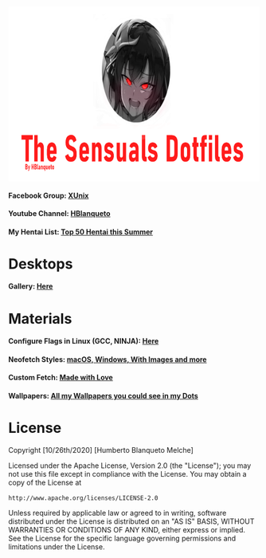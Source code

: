 <div align="center">
    <h3>
    	<img src="https://github.com/Hblanqueto/The-Sensuals-Dotfiles/blob/master/Images%20to%20the%20Repository/The%20Sensuals%20Dotfiles%20(1).png" align="center" height="350px">
    </h3>
 </div>


#### Facebook Group: <a href="https://www.facebook.com/groups/3401196263237743" target="_blank">**XUnix**</a>

#### Youtube Channel: <a href="https://www.youtube.com/channel/UC0YtVu6kMueGLIZbqnkBNkw?view_as=subscriber" target="_blank">**HBlanqueto**</a>    

#### My Hentai List: <a href="https://www.youtube.com/watch?v=WQRObrOqXho" target="_blank">**Top 50 Hentai this Summer**</a>

# Desktops
#### Gallery: <a href="https://github.com/The-Sensual-Dotfiles/flags-config" target="_blank">**Here**</a>

# Materials

#### Configure Flags in Linux (GCC, NINJA): <a href="https://github.com/The-Sensual-Dotfiles/flags-config" target="_blank">**Here**</a>
#### Neofetch Styles: <a href="https://github.com/The-Sensual-Dotfiles/Custom-Neofetch" target="_blank">**macOS, Windows, With Images and more**</a>
#### Custom Fetch: <a href="https://github.com/The-Sensual-Dotfiles/flags-config" target="_blank">**Made with Love**</a>
#### Wallpapers: <a href="https://github.com/The-Sensual-Dotfiles/flags-config" target="_blank">**All my Wallpapers you could see in my Dots**</a>
    
# License

Copyright [10/26th/2020] [Humberto Blanqueto Melche]

Licensed under the Apache License, Version 2.0 (the "License");
you may not use this file except in compliance with the License.
You may obtain a copy of the License at

    http://www.apache.org/licenses/LICENSE-2.0

Unless required by applicable law or agreed to in writing, software
distributed under the License is distributed on an "AS IS" BASIS,
WITHOUT WARRANTIES OR CONDITIONS OF ANY KIND, either express or implied.
See the License for the specific language governing permissions and
limitations under the License.
